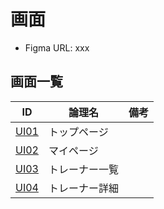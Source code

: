 # 画面

* Figma URL: xxx

## 画面一覧

| ID           | 論理名      | 備考 |
|--------------|----------|----|
| [UI01](UR01) | トップページ   |    |
| [UI02](UR02) | マイページ    |    |
| [UI03](UR03) | トレーナー一覧  |    |
| [UI04](UR04) | トレーナー詳細  |    |

